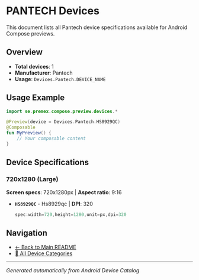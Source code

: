 # PANTECH Devices

This document lists all Pantech device specifications available for Android Compose previews.

## Overview

- **Total devices**: 1
- **Manufacturer**: Pantech
- **Usage**: `Devices.Pantech.DEVICE_NAME`

## Usage Example

```kotlin
import se.premex.compose.preview.devices.*

@Preview(device = Devices.Pantech.HS8929QC)
@Composable
fun MyPreview() {
    // Your composable content
}
```

## Device Specifications

### 720x1280 (Large)

**Screen specs**: 720x1280px | **Aspect ratio**: 9:16

- **`HS8929QC`** - Hs8929qc | **DPI**: 320
  ```kotlin
  spec:width=720,height=1280,unit=px,dpi=320
  ```

## Navigation

- [← Back to Main README](../../README.md)
- [📱 All Device Categories](../README.md)

---
*Generated automatically from Android Device Catalog*
